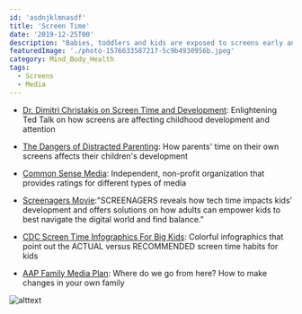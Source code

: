 ```yaml
---
id: 'asdnjklmnasdf'
title: 'Screen Time'
date: '2019-12-25T00'
description: "Babies, toddlers and kids are exposed to screens early and often, and I'm concerned that this is negatively affecting their growth, development, attention span, and sleep. It also affects their relationships with loved ones and their ability to interact with their peers."
featuredImage: './photo-1576633587217-5c9b4930956b.jpeg'
category: Mind_Body_Health 
tags:
  - Screens
  - Media
---
```


* [Dr. Dimitri Christakis on Screen Time and Development](https://www.youtube.com/watch?v=BoT7qH_uVNo): Enlightening Ted Talk on how screens are affecting childhood development and attention

* [The Dangers of Distracted Parenting](https://www.theatlantic.com/magazine/archive/2018/07/the-dangers-of-distracted-parenting/561752/): How parents' time on their own screens affects their children's development

* [Common Sense Media](https://www.commonsensemedia.org/): Independent, non-profit organization that provides ratings for different types of media

* [Screenagers Movie](https://www.screenagersmovie.com/):"SCREENAGERS reveals how tech time impacts kids’ development and offers solutions on how adults can empower kids to best navigate the digital world and find balance."

* [CDC Screen Time Infographics For Big Kids](https://www.cdc.gov/nccdphp/dnpao/multimedia/infographics/getmoving.html): Colorful infographics that point out the ACTUAL versus RECOMMENDED screen time habits for kids 

* [AAP Family Media Plan](https://www.healthychildren.org/English/media/Pages/default.aspx): Where do we go from here? How to make changes in your own family

![alttext](https://blog.chocchildrens.org/wp-content/uploads/2016/12/Screen-time-graphic-768x1015.jpg)

